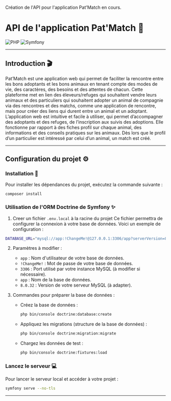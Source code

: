 Création de l'API pour l'application Pat'Match en cours.

# API de l'application Pat'Match 🦮

![PHP](https://img.shields.io/badge/PHP-777BB4?style=for-the-badge&logo=php&logoColor=white)
![Symfony](https://img.shields.io/badge/Symfony-000000?style=for-the-badge&logo=Symfony&logoColor=white)

---

## Introduction 🎬

Pat’Match est une application web qui permet de faciliter la rencontre entre les bons
adoptants et les bons animaux en tenant compte des modes de vie, des caractères, des
besoins et des attentes de chacun. Cette plateforme met en lien des éleveurs/refuges qui
souhaitent vendre leurs animaux et des particuliers qui souhaitent adopter un animal de
compagnie via des rencontres et des matchs, comme une application de rencontre, mais
pour créer des liens qui durent entre un animal et un adoptant.
L’application web est intuitive et facile à utiliser, qui permet d’accompagner des adoptants et
des refuges, de l’inscription aux suivis des adoptions. Elle fonctionne par rapport à des
fiches profil sur chaque animal, des informations et des conseils pratiques sur les animaux.
Dès lors que le profil d’un particulier est intéressé par celui d’un animal, un match est créé.

---

## Configuration du projet ⚙️

### Installation 🔧
Pour installer les dépendances du projet, exécutez la commande suivante :
```bash
composer install
```

### Utilisation de l'ORM Doctrine de Symfony ✨
1. Creer un fichier `.env.local` à la racine du projet
Ce fichier permettra de configurer la connexion à votre base de données. Voici un exemple de configuration :
```bash
DATABASE_URL="mysql://app:!ChangeMe!@127.0.0.1:3306/app?serverVersion=8.0.32&charset=utf8mb4"
```

2. Paramètres à modifier :
    - `app` : Nom d'utilisateur de votre base de données.
    - `!ChangeMe!` : Mot de passe de votre base de données.
    - `3306` : Port utilisé par votre instance MySQL (à modifier si nécessaire).
    - `app` : Nom de la base de données.
    - `8.0.32` : Version de votre serveur MySQL (à adapter).

3. Commandes pour préparer la base de données :
    - Créez la base de données :
        ```bash
        php bin/console doctrine:database:create
      ```

    - Appliquez les migrations (structure de la base de données) :
        ```bash
        php bin/console doctrine:migration:migrate
        ```

    - Chargez les données de test :
        ```bash
        php bin/console doctrine:fixtures:load
        ```

### Lancez le serveur 💻
Pour lancer le serveur local et accéder à votre projet :
```bash
symfony serve --no-tls
```
---